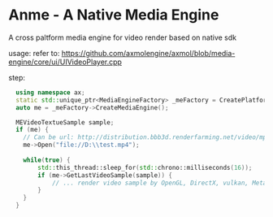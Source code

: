 # Anme - A Native Media Engine

A cross paltform media engine for video render based on native sdk

usage: refer to: https://github.com/axmolengine/axmol/blob/media-engine/core/ui/UIVideoPlayer.cpp

step: 

```cpp
  using namespace ax;
  static std::unique_ptr<MediaEngineFactory> _meFactory = CreatePlatformMediaEngineFactory();
  auto me = _meFactory->CreateMediaEngine(); 

  MEVideoTextueSample sample;
  if (me) {
    // Can be url: http://distribution.bbb3d.renderfarming.net/video/mp4/bbb_sunflower_1080p_30fps_normal.mp4
    me->Open("file://D:\\test.mp4");
    
    while(true) {
        std::this_thread::sleep_for(std::chrono::milliseconds(16));
        if (me->GetLastVideoSample(sample)) {
            // ... render video sample by OpenGL, DirectX, vulkan, Metal
        }
    }
  }

```